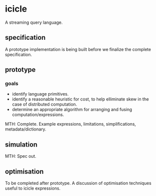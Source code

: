 icicle
======

A streaming query language.

specification
-------------

A prototype implementation is being built before we finalize the
complete specification.


prototype
---------

### goals

 - identify language primitives.
 - identify a reasonable heuristic for cost, to help elliminate skew in
   the case of distributed computation.
 - determine an appropriate algorithm for arranging and fusing
   computation/expressions.

MTH: Complete. Example expressions, limitations, simplifications, metadata/dictionary.


simulation
----------

MTH: Spec out.


optimisation
------------

To be completed after prototype. A discussion of optimisation techniques
useful to icicle expressions.

